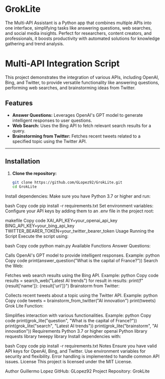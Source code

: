 # GrokLite
The Multi-API Assistant is a Python app that combines multiple APIs into one interface, simplifying tasks like answering questions, web searches, and social media insights. Perfect for researchers, content creators, and professionals, it boosts productivity with automated solutions for knowledge gathering and trend analysis.

# Multi-API Integration Script

This project demonstrates the integration of various APIs, including OpenAI, Bing, and Twitter, to provide versatile functionality like answering questions, performing web searches, and brainstorming ideas from Twitter. 

## Features

- **Answer Questions:** Leverages OpenAI's GPT model to generate intelligent responses to user questions.
- **Web Search:** Uses the Bing API to fetch relevant search results for a query.
- **Brainstorming from Twitter:** Fetches recent tweets related to a specified topic using the Twitter API.

---

## Installation

1. **Clone the repository:**
   ```bash
   git clone https://github.com/GLopez92/GrokLite.git
   cd GrokLite
Install dependencies: Make sure you have Python 3.7 or higher and run:

bash
Copy code
pip install -r requirements.txt
Set environment variables: Configure your API keys by adding them to an .env file in the project root:

makefile
Copy code
XAI_API_KEY=your_openai_api_key
BING_API_KEY=your_bing_api_key
TWITTER_BEARER_TOKEN=your_twitter_bearer_token
Usage
Running the Script
Execute the script using:

bash
Copy code
python main.py
Available Functions
Answer Questions:

Calls OpenAI's GPT model to provide intelligent responses.
Example:
python
Copy code
print(answer_question("What is the capital of France?"))
Search the Web:

Fetches web search results using the Bing API.
Example:
python
Copy code
results = search_web("Latest AI trends")
for result in results:
    print(f"{result['name']}: {result['url']}")
Brainstorm from Twitter:

Collects recent tweets about a topic using the Twitter API.
Example:
python
Copy code
tweets = brainstorm_from_twitter("AI innovation")
print(tweets)
Grok Lite Function:

Simplifies interaction with various functionalities.
Example:
python
Copy code
print(grok_lite("question", "What is the capital of France?"))
print(grok_lite("search", "Latest AI trends"))
print(grok_lite("brainstorm", "AI innovation"))
Requirements
Python 3.7 or higher
openai Python library
requests library
tweepy library
Install dependencies with:

bash
Copy code
pip install -r requirements.txt
Notes
Ensure you have valid API keys for OpenAI, Bing, and Twitter.
Use environment variables for security and flexibility.
Error handling is implemented to handle common API issues.
License
This project is licensed under the MIT License.

Author
Guillermo Lopez
GitHub: GLopez92
Project Repository: GrokLite
